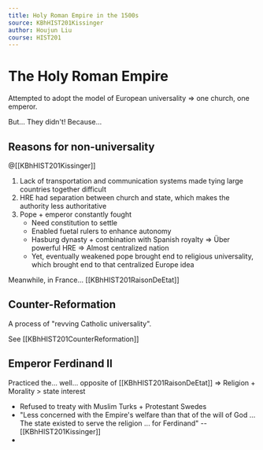 ```yaml
---
title: Holy Roman Empire in the 1500s
source: KBhHIST201Kissinger
author: Houjun Liu
course: HIST201
---
```


# The Holy Roman Empire

Attempted to adopt the model of European universality => one church, one emperor.

But... They didn't! Because...

## Reasons for non-universality

@[[KBhHIST201Kissinger]]

1. Lack of transportation and communication systems made tying large countries together difficult
2. HRE had separation between church and state, which makes the authority less authoritative
3. Pope + emperor constantly fought 
	* Need constitution to settle
	* Enabled fuetal rulers to enhance autonomy 
	* Hasburg dynasty + combination with Spanish royalty => Über powerful HRE => Almost centralized nation
	* Yet, eventually weakened pope brought end to religious universality, which brought end to that centralized Europe idea
	
Meanwhile, in France... [[KBhHIST201RaisonDeEtat]]	

## Counter-Reformation
A process of "revving Catholic universality".

See [[KBhHIST201CounterReformation]]

## Emperor Ferdinand II
 Practiced the... well... opposite of [[KBhHIST201RaisonDeEtat]] => Religion + Morality > state interest
 
*  Refused to treaty with Muslim Turks + Protestant Swedes
*  "Less concerned with the Empire's welfare than that of the will of God ... The state existed to serve the religion ... for Ferdinand" -- [[KBhHIST201Kissinger]]
*  
